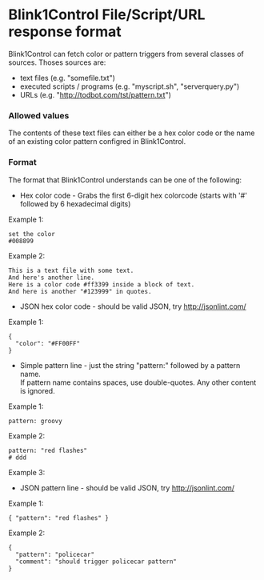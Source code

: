 Blink1Control File/Script/URL response format
============================================

Blink1Control can fetch color or pattern triggers
from several classes of sources.  Thoses sources are:

  - text files  (e.g. "somefile.txt")
  - executed scripts / programs (e.g. "myscript.sh", "serverquery.py")
  - URLs (e.g. "http://todbot.com/tst/pattern.txt")
  
### Allowed values ###

The contents of these text files can either be a hex color code 
or the name of an existing color pattern configred in Blink1Control.


### Format ###

The format that Blink1Control understands can be one of the following:

 - Hex color code - Grabs the first 6-digit hex colorcode (starts with '#' followed by 6 hexadecimal digits)

Example 1:
```
set the color
#008899
```

Example 2:
```
This is a text file with some text.
And here's another line.
Here is a color code #ff3399 inside a block of text.
And here is another "#123999" in quotes.
```

 - JSON hex color code - should be valid JSON, try http://jsonlint.com/

Example 1:
```
{
  "color": "#FF00FF"
}
```

 - Simple pattern line - just the string "pattern:" followed by a pattern name.  
If pattern name contains spaces, use double-quotes.  Any other content is ignored.

Example 1:
```
pattern: groovy
```

Example 2:
```
pattern: "red flashes"
# ddd
```

Example 3:

 - JSON pattern line - should be valid JSON, try http://jsonlint.com/

Example 1:
```
{ "pattern": "red flashes" }
```

Example 2:
```
{
  "pattern": "policecar"
  "comment": "should trigger policecar pattern"
}
```
 
 
